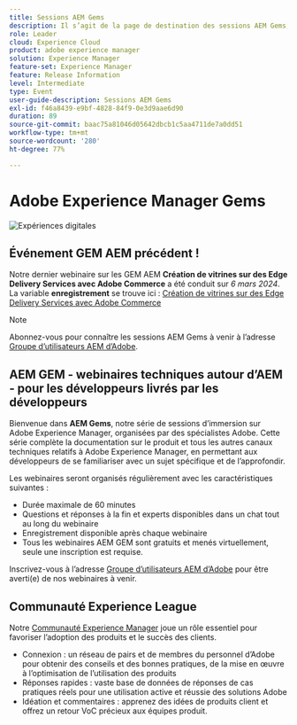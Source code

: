 ```yaml
---
title: Sessions AEM Gems
description: Il s’agit de la page de destination des sessions AEM Gems, comprenant des informations sur la série de webinaires et des informations d’inscription pour les webinaires précédents et à venir.
role: Leader
cloud: Experience Cloud
product: adobe experience manager
solution: Experience Manager
feature-set: Experience Manager
feature: Release Information
level: Intermediate
type: Event
user-guide-description: Sessions AEM Gems
exl-id: f46a8439-e9bf-4828-84f9-0e3d9aae6d90
duration: 89
source-git-commit: baac75a81046d05642dbcb1c5aa4711de7a0dd51
workflow-type: tm+mt
source-wordcount: '280'
ht-degree: 77%

---
```


# Adobe Experience Manager Gems

<img alt="Expériences digitales" src="./assets/ADX_Gems.png"/>

## Événement GEM AEM précédent !

<!--  Remove the comment marks, and put the upcoming event in the below table

<table style="max-width: 1214px;">
<tr>
  <td style="vertical-align: top;">
    <a href="https://www.youtube.com/watch?v=f1T9XU9TCJU">
      <img alt="Experience League LIVE Oct 25" src="assets/Oct25_2022_exl_live_banner_web_1920_WebBanner.png">
    </a>
    <div>
      <a href="https://www.youtube.com/watch?v=f1T9XU9TCJU">
        <strong>Deliver the right offer at the right time with decision management</strong>
      </a>
      <br/><em>with Sandra Hausmann, Ben Tepfer, Brandon Poyfair, and Jason Hickey</em>
      <br/><em>October 25, 2022</em>
    </div>
  </td>
</tr>
</table>

-->
Notre dernier webinaire sur les GEM AEM **Création de vitrines sur des Edge Delivery Services avec Adobe Commerce** a été conduit sur *6 mars 2024*.
La variable **enregistrement** se trouve ici :
[Création de vitrines sur des Edge Delivery Services avec Adobe Commerce](/experience-manager-gems/gems2024/storefronts-on-edge-delivery-with-adobe-commerce.md)

>[!NOTE]
>
> Abonnez-vous pour connaître les sessions AEM Gems à venir à l’adresse [Groupe d’utilisateurs AEM d’Adobe](https://aem-augs.adobe.com/).

## AEM GEM - webinaires techniques autour d’AEM - pour les développeurs livrés par les développeurs

Bienvenue dans **AEM Gems**, notre série de sessions d’immersion sur Adobe Experience Manager, organisées par des spécialistes Adobe. Cette série complète la documentation sur le produit et tous les autres canaux techniques relatifs à Adobe Experience Manager, en permettant aux développeurs de se familiariser avec un sujet spécifique et de l’approfondir.

Les webinaires seront organisés régulièrement avec les caractéristiques suivantes :

* Durée maximale de 60 minutes
* Questions et réponses à la fin et experts disponibles dans un chat tout au long du webinaire
* Enregistrement disponible après chaque webinaire
* Tous les webinaires AEM GEM sont gratuits et menés virtuellement, seule une inscription est requise.

Inscrivez-vous à l’adresse [Groupe d’utilisateurs AEM d’Adobe](https://aem-augs.adobe.com/) pour être averti(e) de nos webinaires à venir.

## Communauté Experience League

Notre [Communauté Experience Manager](https://experienceleaguecommunities.adobe.com/t5/adobe-experience-manager/ct-p/adobe-experience-manager-community?profile.language=fr) joue un rôle essentiel pour favoriser l’adoption des produits et le succès des clients.

* Connexion : un réseau de pairs et de membres du personnel d’Adobe pour obtenir des conseils et des bonnes pratiques, de la mise en œuvre à l’optimisation de l’utilisation des produits
* Réponses rapides : vaste base de données de réponses de cas pratiques réels pour une utilisation active et réussie des solutions Adobe
* Idéation et commentaires : apprenez des idées de produits client et offrez un retour VoC précieux aux équipes produit.
